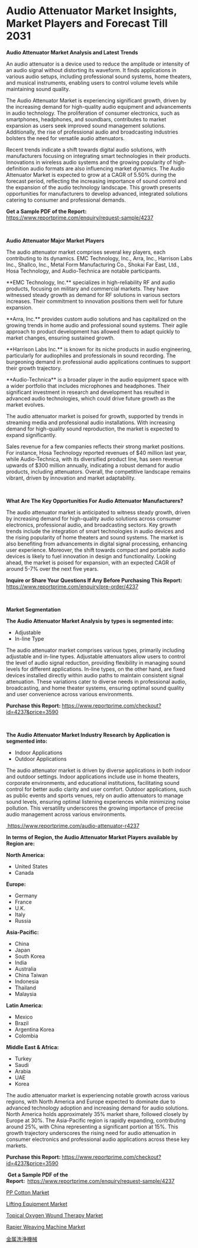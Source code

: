 <p><h1>Audio Attenuator Market Insights, Market Players and Forecast Till 2031</h1></p><p><strong>Audio Attenuator Market Analysis and Latest Trends</strong></p>
<p><p>An audio attenuator is a device used to reduce the amplitude or intensity of an audio signal without distorting its waveform. It finds applications in various audio setups, including professional sound systems, home theaters, and musical instruments, enabling users to control volume levels while maintaining sound quality.</p><p>The Audio Attenuator Market is experiencing significant growth, driven by the increasing demand for high-quality audio equipment and advancements in audio technology. The proliferation of consumer electronics, such as smartphones, headphones, and soundbars, contributes to market expansion as users seek improved sound management solutions. Additionally, the rise of professional audio and broadcasting industries bolsters the need for versatile audio attenuators.</p><p>Recent trends indicate a shift towards digital audio solutions, with manufacturers focusing on integrating smart technologies in their products. Innovations in wireless audio systems and the growing popularity of high-definition audio formats are also influencing market dynamics. The Audio Attenuator Market is expected to grow at a CAGR of 5.50% during the forecast period, reflecting the increasing importance of sound control and the expansion of the audio technology landscape. This growth presents opportunities for manufacturers to develop advanced, integrated solutions catering to consumer and professional demands.</p></p>
<p><strong>Get a Sample PDF of the Report:&nbsp;</strong> <a href="https://www.reportprime.com/enquiry/request-sample/4237">https://www.reportprime.com/enquiry/request-sample/4237</a></p>
<p>&nbsp;</p>
<p><strong>Audio Attenuator Major Market Players</strong></p>
<p><p>The audio attenuator market comprises several key players, each contributing to its dynamics. EMC Technology, Inc., Arra, Inc., Harrison Labs Inc., Shallco, Inc., Metal Form Manufacturing Co., Shokai Far East, Ltd., Hosa Technology, and Audio-Technica are notable participants.</p><p>**EMC Technology, Inc.** specializes in high-reliability RF and audio products, focusing on military and commercial markets. They have witnessed steady growth as demand for RF solutions in various sectors increases. Their commitment to innovation positions them well for future expansion.</p><p>**Arra, Inc.** provides custom audio solutions and has capitalized on the growing trends in home audio and professional sound systems. Their agile approach to product development has allowed them to adapt quickly to market changes, ensuring sustained growth.</p><p>**Harrison Labs Inc.** is known for its niche products in audio engineering, particularly for audiophiles and professionals in sound recording. The burgeoning demand in professional audio applications continues to support their growth trajectory.</p><p>**Audio-Technica** is a broader player in the audio equipment space with a wider portfolio that includes microphones and headphones. Their significant investment in research and development has resulted in advanced audio technologies, which could drive future growth as the market evolves.</p><p>The audio attenuator market is poised for growth, supported by trends in streaming media and professional audio installations. With increasing demand for high-quality sound reproduction, the market is expected to expand significantly.</p><p>Sales revenue for a few companies reflects their strong market positions. For instance, Hosa Technology reported revenues of $40 million last year, while Audio-Technica, with its diversified product line, has seen revenue upwards of $300 million annually, indicating a robust demand for audio products, including attenuators. Overall, the competitive landscape remains vibrant, driven by innovation and market adaptability.</p></p>
<p>&nbsp;</p>
<p><strong>What Are The Key Opportunities For Audio Attenuator Manufacturers?</strong></p>
<p><p>The audio attenuator market is anticipated to witness steady growth, driven by increasing demand for high-quality audio solutions across consumer electronics, professional audio, and broadcasting sectors. Key growth trends include the integration of smart technologies in audio devices and the rising popularity of home theaters and sound systems. The market is also benefiting from advancements in digital signal processing, enhancing user experience. Moreover, the shift towards compact and portable audio devices is likely to fuel innovation in design and functionality. Looking ahead, the market is poised for expansion, with an expected CAGR of around 5-7% over the next five years.</p></p>
<p><strong>Inquire or Share Your Questions If Any Before Purchasing This Report:</strong> <a href="https://www.reportprime.com/enquiry/pre-order/4237">https://www.reportprime.com/enquiry/pre-order/4237</a></p>
<p>&nbsp;</p>
<p><strong>Market Segmentation</strong></p>
<p><strong>The Audio Attenuator Market Analysis by types is segmented into:</strong></p>
<p><ul><li>Adjustable</li><li>In-line Type</li></ul></p>
<p><p>The audio attenuator market comprises various types, primarily including adjustable and in-line types. Adjustable attenuators allow users to control the level of audio signal reduction, providing flexibility in managing sound levels for different applications. In-line types, on the other hand, are fixed devices installed directly within audio paths to maintain consistent signal attenuation. These variations cater to diverse needs in professional audio, broadcasting, and home theater systems, ensuring optimal sound quality and user convenience across various environments.</p></p>
<p><strong>Purchase this Report:&nbsp;</strong><a href="https://www.reportprime.com/checkout?id=4237&price=3590">https://www.reportprime.com/checkout?id=4237&price=3590</a></p>
<p>&nbsp;</p>
<p><strong>The Audio Attenuator Market Industry Research by Application is segmented into:</strong></p>
<p><ul><li>Indoor Applications</li><li>Outdoor Applications</li></ul></p>
<p><p>The audio attenuator market is driven by diverse applications in both indoor and outdoor settings. Indoor applications include use in home theaters, corporate environments, and educational institutions, facilitating sound control for better audio clarity and user comfort. Outdoor applications, such as public events and sports venues, rely on audio attenuators to manage sound levels, ensuring optimal listening experiences while minimizing noise pollution. This versatility underscores the growing importance of precise audio management across various environments.</p></p>
<p><a href="https://www.reportprime.com/audio-attenuator-r4237">&nbsp;https://www.reportprime.com/audio-attenuator-r4237</a></p>
<p><strong>In terms of Region, the Audio Attenuator Market Players available by Region are:</strong></p>
<p>
    <p> <strong> North America: </strong>
        <ul>
            <li>United States</li>
            <li>Canada</li>
        </ul>
        </p> 
    <p> <strong> Europe: </strong>
        <ul>
            <li>Germany</li>
            <li>France</li>
            <li>U.K.</li>
            <li>Italy</li>
            <li>Russia</li>
        </ul>
        </p> 
    <p> <strong> Asia-Pacific: </strong>
        <ul>
            <li>China</li>
            <li>Japan</li>
            <li>South Korea</li>
            <li>India</li>
            <li>Australia</li>
            <li>China Taiwan</li>
            <li>Indonesia</li>
            <li>Thailand</li>
            <li>Malaysia</li>
        </ul>
        </p> 
    <p> <strong> Latin America: </strong>
        <ul>
            <li>Mexico</li>
            <li>Brazil</li>
            <li>Argentina Korea</li>
            <li>Colombia</li>
        </ul>
        </p> 
    <p> <strong> Middle East & Africa: </strong>
        <ul>
            <li>Turkey</li>
            <li>Saudi</li>
            <li>Arabia</li>
            <li>UAE</li>
            <li>Korea</li>
        </ul>
    </p>
    </p>
<p><p>The audio attenuator market is experiencing notable growth across various regions, with North America and Europe expected to dominate due to advanced technology adoption and increasing demand for audio solutions. North America holds approximately 35% market share, followed closely by Europe at 30%. The Asia-Pacific region is rapidly expanding, contributing around 25%, with China representing a significant portion at 15%. This growth trajectory underscores the rising need for audio attenuation in consumer electronics and professional audio applications across these key markets.</p></p>
<p><strong>Purchase this Report: </strong><a href="https://www.reportprime.com/checkout?id=4237&price=3590">https://www.reportprime.com/checkout?id=4237&price=3590</a></p>
<p>&nbsp;<strong>Get a Sample PDF of the Report:&nbsp;&nbsp;</strong><a href="https://www.reportprime.com/enquiry/request-sample/4237">https://www.reportprime.com/enquiry/request-sample/4237</a></p>
<p><strong></strong></p>
<p><p><a href="https://issuu.com/reportprime-2/docs/pp-cotton-market-size-2030.pptx_b05f526ba9c2cc">PP Cotton Market</a></p><p><a href="https://www.linkedin.com/pulse/how-lifting-equipment-market-changing-from-2024-2031-edgetrend-7synf?trackingId=lVa0AXOGQamNjPFKkVKWOw%3D%3D">Lifting Equipment Market</a></p><p><a href="https://medium.com/@valroy852472024/the-global-topical-oxygen-wound-therapy-market-is-expected-to-witness-a-compound-annual-growth-90de3c8b2dfa">Topical Oxygen Wound Therapy Market</a></p><p><a href="https://www.linkedin.com/pulse/rapier-weaving-machine-market2024-2031-industry-insights-investment-6oadf?trackingId=%2FKAUq1DXSk2DUE01p6A9nw%3D%3D">Rapier Weaving Machine Market</a></p><p><a href="https://mercedesyzfi.medium.com/%E9%87%91%E5%B1%9E%E6%B4%97%E6%B5%84%E6%A9%9F%E5%B8%82%E5%A0%B4%E3%82%92%E5%BD%A2%E6%88%90%E3%81%99%E3%82%8B%E9%9D%A9%E6%96%B0%E3%81%A8%E5%B8%82%E5%A0%B4%E5%8B%95%E5%90%91%E3%81%AF%E4%BD%95%E3%81%A7%E3%81%99%E3%81%8B-65824d0b9bc6">金属洗浄機械</a></p></p>